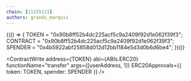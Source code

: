 ```yaml
---
chain: [11155111]
authors: grands_marquis
---
```


<div class="p-10">
{(() => {
    TOKEN = "0x90b8ff52b4dc225acf5c9a2409f92d1e062f39f3";
    CONTRACT = "0x90b8ff52b4dc225acf5c9a2409f92d1e062f39f3";
    SPENDER = "0x4b5922abf25858d012d12bb1184e5d3d0b6d6be4";
})()}

<div>

<ContractWrite 
address={TOKEN}
abi={ABIs.ERC20}  
functionName="transfer" 
args={[userAddress, 1]}
ERC20Approvals={{
    token: TOKEN,
    spender: SPENDER
}}
 />
</div>
</div>
